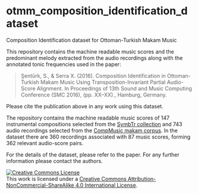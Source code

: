 # otmm_composition_identification_dataset
Composition Identification dataset for Ottoman-Turkish Makam Music

This repository contains the machine readable music scores and the predominant melody extracted from the audio recordings along with the annotated tonic frequencies used in the paper:

> Şentürk, S., & Serra X. (2016). Composition Identification in Ottoman-Turkish Makam Music Using Transposition-Invariant Partial Audio-Score Alignment. In Proceedings of 13th Sound and Music Computing Conference (SMC 2016), (pp. XX–XX)., Hamburg, Germany.

Please cite the publication above in any work using this dataset.

The repository contains the machine readable music scores of 147 instrumental compositions selected from the [SymbTr collection](https://github.com/MTG/SymbTr) and 743 audio recordings selected from the [CompMusic makam corpus](http://compmusic.upf.edu/corpora). In the dataset there are 360 recordings associated with 87 music scores, forming 362 relevant audio-score pairs. 

For the details of the dataset, please refer to the paper. For any further information please contact the authors.

<a rel="license" href="http://creativecommons.org/licenses/by-nc-sa/4.0/"><img alt="Creative Commons License" style="border-width:0" src="https://i.creativecommons.org/l/by-nc-sa/4.0/88x31.png" /></a><br />This work is licensed under a <a rel="license" href="http://creativecommons.org/licenses/by-nc-sa/4.0/">Creative Commons Attribution-NonCommercial-ShareAlike 4.0 International License</a>.
